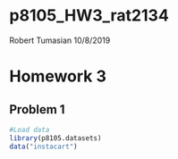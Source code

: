 p8105\_HW3\_rat2134
================
Robert Tumasian
10/8/2019

# Homework 3

## Problem 1

``` r
#Load data
library(p8105.datasets)
data("instacart")
```
